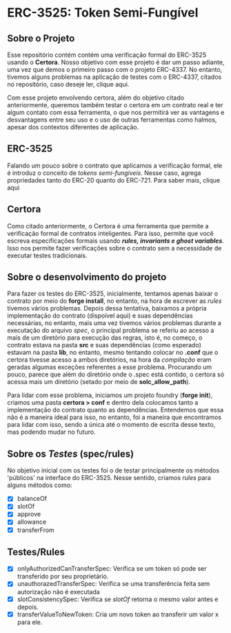 # ERC-3525: Token Semi-Fungível

## Sobre o Projeto
Esse repositório contém contém uma verificação formal do ERC-3525 usando o **Certora**. Nosso objetivo com esse projeto é dar um passo adiante, uma vez que demos o primeiro passo com o projeto ERC-4337. No entanto, tivemos alguns problemas na aplicação de testes com o ERC-4337, citados no repositório, caso deseje ler, clique aqui. 

Com esse projeto envolvendo certora, além do objetivo citado anteriormente, queremos também testar o certora em um contrato real e ter algum contato com essa ferramenta, o que nos permitirá ver as vantagens e desvantagens entre seu uso e o uso de outras ferramentas como halmos, apesar dos contextos diferentes de aplicação. 

## ERC-3525
Falando um pouco sobre o contrato que aplicamos a verificação formal, ele é introduz o conceito de *tokens semi-fungíveis*. Nesse caso, agrega propriedades tanto do ERC-20 quanto do ERC-721. Para saber mais, clique aqui 

## Certora
Como citado anteriormente, o Certora é uma ferramenta que permite a verificação formal de contratos inteligentes. Para isso, permite que você escreva especificações formais usando ***rules, invariants e ghost variables***. Isso nos permite fazer verificações sobre o contrato sem a necessidade de executar testes tradicionais. 

## Sobre o desenvolvimento do projeto
Para fazer os testes do ERC-3525, inicialmente, tentamos apenas baixar o contrato por meio do **forge install**, no entanto, na hora de escrever as _rules_ tivemos vários problemas. Depois dessa tentativa, baixamos a própria implementação do contrato (dispoível aqui) e suas dependências necessárias, no entanto, mais uma vez tivemos vários problemas durante a executação do arquivo _spec_, o principal problema se referiu ao acesso a mais de um diretório para execução das regras, isto é, no começo, o contrato estava na pasta **src** e suas dependências (como esperado) estavam na pasta **lib**, no entanto, mesmo tentando colocar no **.conf** que o certora tivesse acesso a ambos diretórios, na hora da _compilação_ eram geradas algumas exceções referentes a esse problema. Procurando um pouco, parece que além do diretório onde o .spec está contido, o certora só acessa mais um diretório (setado por meio de **solc_allow_path**). 

Para lidar com esse problema, iniciamos um projeto foundry (**forge init**), criamos uma pasta **certora > conf** e dentro dela colocamos tanto a implementação do contrato quanto as dependências. Entendemos que essa não é a maneira ideal para isso, no entanto, foi a maneira que encontramos para lidar com isso, sendo a única até o momento de escrita desse texto, mas podendo mudar no futuro. 

## Sobre os _Testes_ (spec/rules)
No objetivo inicial com os testes foi o de testar principalmente os métodos 'públicos' na interface do ERC-3525. Nesse sentido, criamos _rules_ para alguns métodos como: 

- [x] balanceOf
- [x] slotOf
- [x] approve
- [x] allowance
- [x] transferFrom

## Testes/Rules
- [x] onlyAuthorizedCanTransferSpec: Verifica se um token só pode ser transferido por seu proprietário. 
- [x] unauthorazedTransferSpec: Verifica se uma transferência feita sem autorização não é executada
- [x] slotConsistencySpec: Verifica se _slotOf_ retorna o mesmo valor antes e depois. 
- [x] transferValueToNewToken: Cria um novo token ao transferir um valor x para ele. 